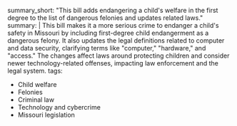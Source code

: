 summary_short: "This bill adds endangering a child's welfare in the first degree to the list of dangerous felonies and updates related laws."
summary: |
  This bill makes it a more serious crime to endanger a child's safety in Missouri by including first-degree child endangerment as a dangerous felony. It also updates the legal definitions related to computer and data security, clarifying terms like "computer," "hardware," and "access." The changes affect laws around protecting children and consider newer technology-related offenses, impacting law enforcement and the legal system.
tags:
  - Child welfare
  - Felonies
  - Criminal law
  - Technology and cybercrime
  - Missouri legislation
